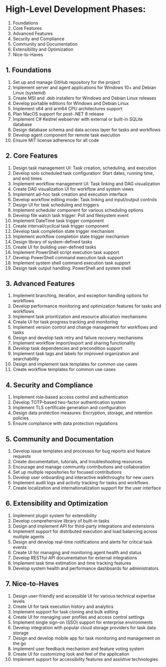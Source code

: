 # High-Level Development Phases:
1. Foundations
2. Core Features
3. Advanced Features
4. Security and Compliance
5. Community and Documentation
6. Extensibility and Optimization
7. Nice-to-Haves

## 1. Foundations
1. Set up and manage GitHub repository for the project
2. Implement server and agent applications for Windows 10+ and Debian Linux (systemd)
3. Create MSI and .deb installers for Windows and Debian Linux releases
4. Develop portable editions for Windows and Debian Linux
5. Implement x64 and arm64 CPU architectures support
6. Plan MacOS support for post-.NET 8 release
7. Implement C# Kestrel webserver with external or built-in SQLite database
8. Design database schema and data access layer for tasks and workflows
9. Develop agent component for remote task execution
10. Ensure MIT license adherence for all code

## 2. Core Features
1. Design task management UI: Task creation, scheduling, and execution
2. Develop solo scheduled task configuration: Start dates, running time, and end times
3. Implement workflow management UI: Task linking and DAG visualization
4. Create DAG visualization UI for workflow and system views
5. Implement ad-hoc task creation and execution interface
6. Develop workflow editing mode: Task linking and input/output controls
7. Design UI for task scheduling and triggers
8. Implement scheduler component for various scheduling options
9. Develop file watch task trigger: Poll and filesystem event
10. Implement DateTime task trigger component
11. Create interval/cyclical task trigger component
12. Develop task completion state trigger mechanism
13. Implement workflow completion state trigger mechanism
14. Design library of system-defined tasks
15. Create UI for building user-defined tasks
16. Implement PowerShell script execution task support
17. Develop PowerShell command execution task support
18. Implement system shell command execution task support
19. Design task output handling: PowerShell and system shell

## 3. Advanced Features
1. Implement branching, iteration, and exception handling options for workflows
2. Develop performance monitoring and optimization features for tasks and workflows
3. Implement task prioritization and resource allocation mechanisms
4. Create UI for task progress tracking and monitoring
5. Implement version control and change management for workflows and tasks
6. Design and develop task retry and failure recovery mechanisms
7. Implement workflow import/export and sharing functionality
8. Develop task dependencies and precondition support
9. Implement task tags and labels for improved organization and searchability
10. Design and implement task templates for common use cases
11. Create workflow templates for common use cases

## 4. Security and Compliance
1. Implement role-based access control and authentication
2. Develop TOTP-based two-factor authentication system
3. Implement TLS certificate generation and configuration
4. Design data protection measures: Encryption, storage, and retention policies
5. Ensure compliance with data protection regulations

## 5. Community and Documentation
1. Develop issue templates and processes for bug reports and feature requests
2. Create documentation, tutorials, and troubleshooting resources
3. Encourage and manage community contributions and collaboration
4. Set up multiple repositories for focused contributions
5. Develop user onboarding and interactive walkthroughs for new users
6. Implement audit logs and activity tracking for tasks and workflows
7. Create localization and internationalization support for the user interface

## 6. Extensibility and Optimization
1. Implement plugin system for extensibility
2. Develop comprehensive library of built-in tasks
3. Design and implement API for third-party integrations and extensions
4. Implement support for distributed execution and load balancing across multiple agents
5. Design and develop real-time notifications and alerts for critical task events
6. Create UI for managing and monitoring agent health and status
7. Develop RESTful API documentation for external integrations
8. Implement task time estimation and time tracking features
9. Develop system health and performance dashboards for administrators

## 7. Nice-to-Haves
1. Design user-friendly and accessible UI for various technical expertise levels
2. Create UI for task execution history and analytics
3. Implement support for task cloning and bulk editing
4. Create UI for managing user profiles and access control settings
5. Implement single sign-on (SSO) support for enterprise environments
6. Develop integration with popular cloud storage providers for task data storage
7. Design and develop mobile app for task monitoring and management on the go
8. Implement user feedback mechanism and feature voting system
9. Create UI for customizing look and feel of the application
10. Implement support for accessibility features and assistive technologies
